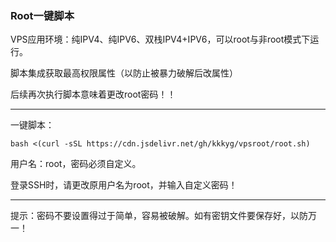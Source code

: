 ### Root一键脚本

VPS应用环境：纯IPV4、纯IPV6、双栈IPV4+IPV6，可以root与非root模式下运行。

脚本集成获取最高权限属性（以防止被暴力破解后改属性）

后续再次执行脚本意味着更改root密码！！

-----------------------------------------------------------------------------------------

一键脚本：

```
bash <(curl -sSL https://cdn.jsdelivr.net/gh/kkkyg/vpsroot/root.sh)
```

用户名：root，密码必须自定义。

登录SSH时，请更改原用户名为root，并输入自定义密码！

--------------------------------------------------------------------------------------

提示：密码不要设置得过于简单，容易被破解。如有密钥文件要保存好，以防万一！



